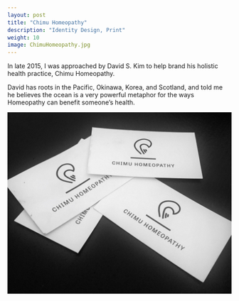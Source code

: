 ```yaml
---
layout: post
title: "Chimu Homeopathy"
description: "Identity Design, Print"
weight: 10
image: ChimuHomeopathy.jpg
---
```

In late 2015, I was approached by David S. Kim to help brand his holistic health practice, Chimu Homeopathy.

David has roots in the Pacific, Okinawa, Korea, and Scotland, and told me he believes the ocean is a very powerful metaphor for the ways Homeopathy can benefit someone’s health.

![Photo of business cards](/assets/img/chimu-businesscards.jpg)